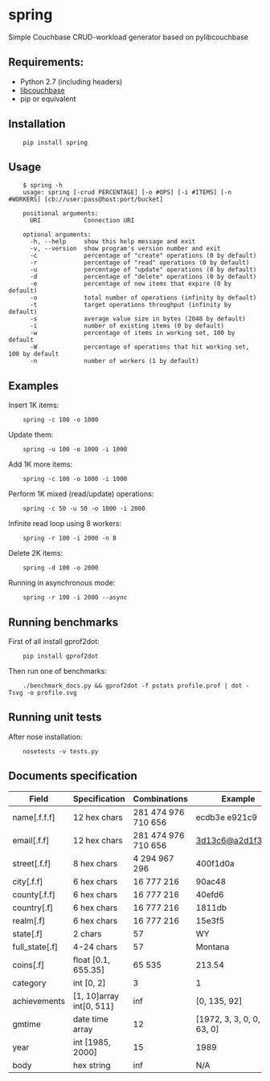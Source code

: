 spring
======

Simple Couchbase CRUD-workload generator based on pylibcouchbase

Requirements:
-------------

* Python 2.7 (including headers)
* [libcouchbase](http://www.couchbase.com/communities/c-client-library)
* pip or equivalent

Installation
------------

        pip install spring

Usage
-----

        $ spring -h
        usage: spring [-crud PERCENTAGE] [-o #OPS] [-i #ITEMS] [-n #WORKERS] [cb://user:pass@host:port/bucket]

        positional arguments:
          URI            Connection URI

        optional arguments:
          -h, --help     show this help message and exit
          -v, --version  show program's version number and exit
          -c             percentage of "create" operations (0 by default)
          -r             percentage of "read" operations (0 by default)
          -u             percentage of "update" operations (0 by default)
          -d             percentage of "delete" operations (0 by default)
          -e             percentage of new items that expire (0 by default)
          -o             total number of operations (infinity by default)
          -t             target operations throughput (infinity by default)
          -s             average value size in bytes (2048 by default)
          -i             number of existing items (0 by default)
          -w             percentage of items in working set, 100 by default
          -W             percentage of operations that hit working set, 100 by default
          -n             number of workers (1 by default)

Examples
--------

Insert 1K items:

        spring -c 100 -o 1000

Update them:

        spring -u 100 -o 1000 -i 1000

Add 1K more items:

        spring -c 100 -o 1000 -i 1000

Perform 1K mixed (read/update) operations:

        spring -c 50 -u 50 -o 1000 -i 2000

Infinite read loop using 8 workers:

        spring -r 100 -i 2000 -n 8

Delete 2K items:

        spring -d 100 -o 2000

Running in asynchronous mode:

        spring -r 100 -i 2000 --async

Running benchmarks
------------------

First of all install gprof2dot:

        pip install gprof2dot

Then run one of benchmarks:

        ./benchmark_docs.py && gprof2dot -f pstats profile.prof | dot -Tsvg -o profile.svg

Running unit tests
------------------

After nose installation:

        nosetests -v tests.py

Documents specification
-----------------------

| Field          | Specification            | Combinations           | Example                         |
| ---------------| -------------------------| -----------------------| ------------------------------- |
| name[.f.f.f]   | 12 hex chars             | 281 474 976 710 656    | ecdb3e e921c9                   |
| email[.f.f]    | 12 hex chars             | 281 474 976 710 656    | 3d13c6@a2d1f3.com               |
| street[.f.f]   | 8 hex chars              | 4 294 967 296          | 400f1d0a                        |
| city[.f.f]     | 6 hex chars              | 16 777 216             | 90ac48                          |
| county[.f.f]   | 6 hex chars              | 16 777 216             | 40efd6                          |
| country[.f]    | 6 hex chars              | 16 777 216             | 1811db                          |
| realm[.f]      | 6 hex chars              | 16 777 216             | 15e3f5                          |
| state[.f]      | 2 chars                  | 57                     | WY                              |
| full_state[.f] | 4-24 chars               | 57                     | Montana                         |
| coins[.f]      | float [0.1, 655.35]      | 65 535                 | 213.54                          |
| category       | int [0, 2]               | 3                      | 1                               |
| achievements   | [1, 10]array int[0, 511] | inf                    | [0, 135, 92]                    |
| gmtime         | date time array          | 12                     | [1972, 3, 3, 0, 0, 0, 4, 63, 0] |
| year           | int [1985, 2000]         | 15                     | 1989                            |
| body           | hex string               | inf                    | N/A                             |

